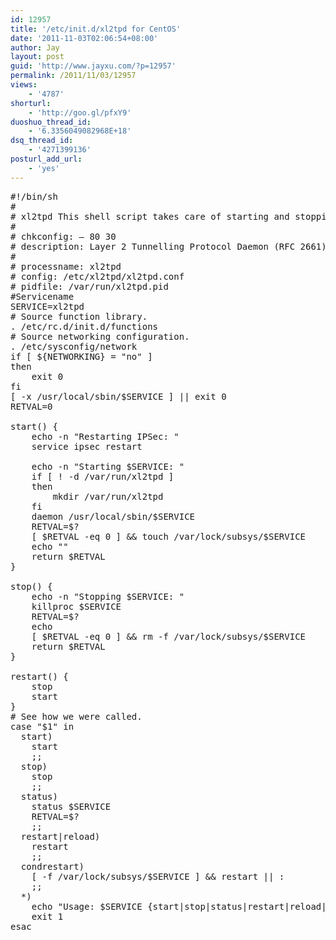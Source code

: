 ```yaml
---
id: 12957
title: '/etc/init.d/xl2tpd for CentOS'
date: '2011-11-03T02:06:54+08:00'
author: Jay
layout: post
guid: 'http://www.jayxu.com/?p=12957'
permalink: /2011/11/03/12957
views:
    - '4787'
shorturl:
    - 'http://goo.gl/pfxY9'
duoshuo_thread_id:
    - '6.3356049082968E+18'
dsq_thread_id:
    - '4271399136'
posturl_add_url:
    - 'yes'
---
```


<pre class="lang:shell decode:1 " >
#!/bin/sh
#
# xl2tpd This shell script takes care of starting and stopping l2tpd.
#
# chkconfig: – 80 30
# description: Layer 2 Tunnelling Protocol Daemon (RFC 2661)
#
# processname: xl2tpd
# config: /etc/xl2tpd/xl2tpd.conf
# pidfile: /var/run/xl2tpd.pid
#Servicename
SERVICE=xl2tpd
# Source function library.
. /etc/rc.d/init.d/functions
# Source networking configuration.
. /etc/sysconfig/network
if [ ${NETWORKING} = "no" ]
then
	exit 0
fi
[ -x /usr/local/sbin/$SERVICE ] || exit 0
RETVAL=0

start() {
	echo -n "Restarting IPSec: "
	service ipsec restart

	echo -n "Starting $SERVICE: "
	if [ ! -d /var/run/xl2tpd ]
	then
		mkdir /var/run/xl2tpd
	fi
	daemon /usr/local/sbin/$SERVICE
	RETVAL=$?
	[ $RETVAL -eq 0 ] && touch /var/lock/subsys/$SERVICE
	echo ""
	return $RETVAL
}

stop() {
	echo -n "Stopping $SERVICE: "
	killproc $SERVICE
	RETVAL=$?
	echo
	[ $RETVAL -eq 0 ] && rm -f /var/lock/subsys/$SERVICE
	return $RETVAL
}

restart() {
	stop
	start
}
# See how we were called.
case "$1" in
  start)
	start
	;;
  stop)
	stop
	;;
  status)
	status $SERVICE
	RETVAL=$?
	;;
  restart|reload)
	restart
	;;
  condrestart)
	[ -f /var/lock/subsys/$SERVICE ] && restart || :
	;;
  *)
	echo "Usage: $SERVICE {start|stop|status|restart|reload|condrestart}"
	exit 1
esac
</pre>